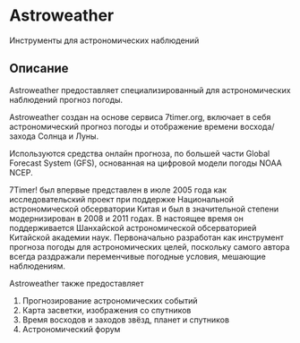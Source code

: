 # Astroweather
Инструменты для астрономических наблюдений

## Описание
Astroweather предоставляет специализированный для астрономических наблюдений прогноз погоды.

Astroweather создан на основе сервиса 7timer.org, включает в себя астрономический прогноз погоды и отображение времени восхода/захода Солнца и Луны.

Используются средства онлайн прогноза, по большей части Global Forecast System (GFS), основанная на цифровой модели погоды NOAA NCEP.

7Timer! был впервые представлен в июле 2005 года как исследовательский проект при поддержке Национальной астрономической обсерватории Китая и был в значительной степени модернизирован в 2008 и 2011 годах. В настоящее время он поддерживается Шанхайской астрономической обсерваторией Китайской академии наук. Первоначально разработан как инструмент прогноза погоды для астрономических целей, поскольку самого автора всегда раздражали переменчивые погодные условия, мешающие наблюдениям.

Astroweather также предоставляет
1. Прогнозирование астрономических событий
2. Карта засветки, изображения со спутников
3. Время восходов и заходов звёзд, планет и спутников
4. Астрономический форум